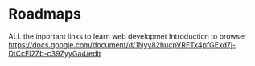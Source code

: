 # Roadmaps
ALL the inportant links to learn web developmet 
Introduction to browser
https://docs.google.com/document/d/1Nyy82hucpVRFTx4pfGExd7j-DtCcEl2Zb-c39ZyyGa4/edit
